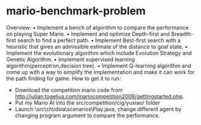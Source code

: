 # mario-benchmark-problem
Overview:
• Implement a bench of algorithm to compare the performance on playing Super Mario.
• Implement and optimize Depth-first and Breadth-first search to find a perfect path.
• Implement Best-first search with a heuristic that gives an admissible estimate of the distance to
goal state.
• Implement the evolutionary algorithm which include Evolution Strategy and Genetic Algorithm.
• Implement supervised learning algorithm(perceptron,decision tree).
• Implement Q-learning algorithm and come up with a way to simplify the implementation and make
it can work for the path finding for game.
How to get it to run:
- Download the competition mario code from http://julian.togelius.com/mariocompetition2009/gettingstarted.php.
- Put my Mario AI into the src/competition/cig/yuxiao/ folder
- Launch \src\ch\idsia\scenarios\Play.java, change different agent by changing program argument to compare the performance.
